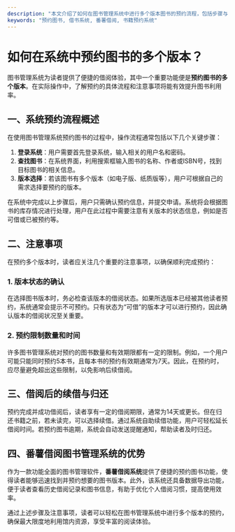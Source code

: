 ```yaml
---
description: "本文介绍了如何在图书管理系统中进行多个版本图书的预约流程，包括步骤与注意事项。"
keywords: "预约图书, 借书系统, 番薯借阅, 书籍预约系统"
---
```

# 如何在系统中预约图书的多个版本？

图书管理系统为读者提供了便捷的借阅体验，其中一个重要功能便是**预约图书的多个版本**。在实际操作中，了解预约的具体流程和注意事项将能有效提升图书利用率。

## 一、系统预约流程概述

在使用图书管理系统预约图书的过程中，操作流程通常包括以下几个关键步骤：

1. **登录系统**：用户需要首先登录系统，输入相关的用户名和密码。
2. **查找图书**：在系统界面，利用搜索框输入图书的名称、作者或ISBN号，找到目标图书的相关信息。
3. **版本选择**：若该图书有多个版本（如电子版、纸质版等），用户可根据自己的需求选择要预约的版本。

在系统中完成以上步骤后，用户只需确认预约信息，并提交申请。系统将会根据图书的库存情况进行处理，用户在此过程中需要注意有关版本的状态信息，例如是否可借或已被预约等。

## 二、注意事项

在预约多个版本时，读者应关注几个重要的注意事项，以确保顺利完成预约：

### 1. 版本状态的确认

在选择图书版本时，务必检查该版本的借阅状态。如果所选版本已经被其他读者预约，系统通常会提示不可预约。只有状态为“可借”的版本才可以进行预约，因此确认版本的借阅状况至关重要。

### 2. 预约限制数量和时间

许多图书管理系统对预约的图书数量和有效期限都有一定的限制。例如，一个用户可能只能同时预约5本书，且每本书的预约有效期通常为7天。因此，在预约时，应尽量避免超出这些限制，以免影响后续借阅。

## 三、借阅后的续借与归还

预约完成并成功借阅后，读者享有一定的借阅期限，通常为14天或更长。但在归还书籍之前，若未读完，可以选择续借。通过系统自助续借功能，用户可轻松延长借阅时间。若预约图书逾期，系统会自动发送提醒通知，帮助读者及时归还。

## 四、番薯借阅图书管理系统的优势

作为一款功能全面的图书管理软件，**番薯借阅系统**提供了便捷的预约图书功能，使得读者能够迅速找到并预约想要的图书版本。此外，该系统还具备数据导出功能，便于读者查看历史借阅记录和图书信息，有助于优化个人借阅习惯，提高使用效率。

通过上述步骤及注意事项，读者可以轻松在图书管理系统中进行多个版本的预约，确保最大限度地利用馆内资源，享受丰富的阅读体验。
